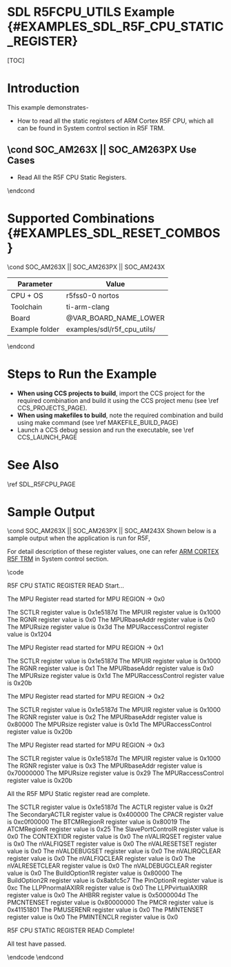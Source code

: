 # SDL R5FCPU_UTILS Example {#EXAMPLES_SDL_R5F_CPU_STATIC_REGISTER}

[TOC]

# Introduction

This example demonstrates-
* How to read all the static registers of ARM Cortex R5F CPU, which all can be found in System control section in R5F TRM.

\cond SOC_AM263X || SOC_AM263PX
Use Cases
---------
* Read All the R5F CPU Static Registers.

\endcond


# Supported Combinations {#EXAMPLES_SDL_RESET_COMBOS}


\cond SOC_AM263X || SOC_AM263PX || SOC_AM243X

 Parameter      | Value
 ---------------|-----------
 CPU + OS       | r5fss0-0 nortos
 Toolchain      | ti-arm-clang
 Board          | @VAR_BOARD_NAME_LOWER
 Example folder | examples/sdl/r5f_cpu_utils/

\endcond


# Steps to Run the Example

- **When using CCS projects to build**, import the CCS project for the required combination
  and build it using the CCS project menu (see \ref CCS_PROJECTS_PAGE).
- **When using makefiles to build**, note the required combination and build using
  make command (see \ref MAKEFILE_BUILD_PAGE)
- Launch a CCS debug session and run the executable, see \ref CCS_LAUNCH_PAGE

# See Also

\ref SDL_R5FCPU_PAGE

# Sample Output

\cond  SOC_AM263X || SOC_AM263PX || SOC_AM243X
Shown below is a sample output when the application is run for R5F,

For detail description of these register values, one can refer
[ARM CORTEX R5F TRM](https://developer.arm.com/documentation/ddi0460/c/System-Control/Register-descriptions?lang=en) in System control section.

\code

R5F CPU STATIC REGISTER READ Start... 

The MPU Register read started for MPU REGION -> 0x0 

The SCTLR register value  is  0x1e5187d 
The MPUIR register value  is  0x1000 
The RGNR register value  is  0x0 
The MPURbaseAddr register value  is  0x0 
The MPURsize register value  is  0x3d 
The MPURaccessControl register value  is  0x1204 

The MPU Register read started for MPU REGION -> 0x1 

The SCTLR register value  is  0x1e5187d 
The MPUIR register value  is  0x1000 
The RGNR register value  is  0x1 
The MPURbaseAddr register value  is  0x0 
The MPURsize register value  is  0x1d 
The MPURaccessControl register value  is  0x20b 

The MPU Register read started for MPU REGION -> 0x2 

The SCTLR register value  is  0x1e5187d 
The MPUIR register value  is  0x1000 
The RGNR register value  is  0x2 
The MPURbaseAddr register value  is  0x80000 
The MPURsize register value  is  0x1d 
The MPURaccessControl register value  is  0x20b 

The MPU Register read started for MPU REGION -> 0x3 

The SCTLR register value  is  0x1e5187d 
The MPUIR register value  is  0x1000 
The RGNR register value  is  0x3 
The MPURbaseAddr register value  is  0x70000000 
The MPURsize register value  is  0x29 
The MPURaccessControl register value  is  0x20b 

All the R5F MPU Static register read are complete. 

The SCTLR register value  is  0x1e5187d 
The ACTLR register value  is  0x2f 
The SecondaryACTLR register value  is  0x400000 
The CPACR register value  is  0xc0f00000 
The BTCMRegionR register value  is  0x80019 
The ATCMRegionR register value  is  0x25 
The SlavePortControlR register value  is  0x0 
The CONTEXTIDR register value  is  0x0 
The nVALIRQSET register value  is  0x0 
The nVALFIQSET register value  is  0x0 
The nVALRESETSET register value  is  0x0 
The nVALDEBUGSET register value  is  0x0 
The nVALIRQCLEAR register value  is  0x0 
The nVALFIQCLEAR register value  is  0x0 
The nVALRESETCLEAR register value  is  0x0 
The nVALDEBUGCLEAR register value  is  0x0 
The BuildOption1R register value  is  0x80000 
The BuildOption2R register value  is  0x8abfc5c7 
The PinOptionR register value  is  0xc 
The LLPPnormalAXIRR register value  is  0x0 
The LLPPvirtualAXIRR register value  is  0x0 
The AHBRR register value  is  0x5000004d 
The PMCNTENSET register value  is  0x80000000 
The PMCR register value  is  0x41151801 
The PMUSERENR register value  is  0x0 
The PMINTENSET register value  is  0x0 
The PMINTENCLR register value  is  0x0 

R5F CPU STATIC REGISTER READ Complete! 

All test have passed. 

\endcode
\endcond
